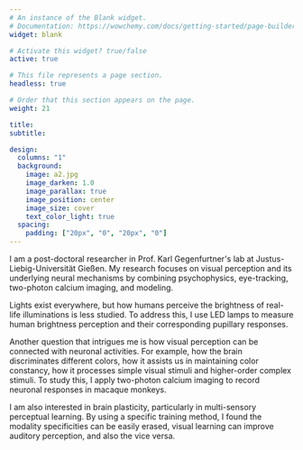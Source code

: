 ```yaml
---
# An instance of the Blank widget.
# Documentation: https://wowchemy.com/docs/getting-started/page-builder/
widget: blank

# Activate this widget? true/false
active: true

# This file represents a page section.
headless: true

# Order that this section appears on the page.
weight: 21

title: 
subtitle:

design:
  columns: "1"
  background:
    image: a2.jpg
    image_darken: 1.0
    image_parallax: true
    image_position: center
    image_size: cover
    text_color_light: true
  spacing:
    padding: ["20px", "0", "20px", "0"]
---
```


I am a post-doctoral researcher in Prof. Karl Gegenfurtner's lab at Justus-Liebig-Universität Gießen. My research focuses on visual perception and its underlying neural mechanisms by combining psychophysics, eye-tracking, two-photon calcium imaging, and modeling.

Lights exist everywhere, but how humans perceive the brightness of real-life illuminations is less studied. To address this, I use LED lamps to measure human brightness perception and their corresponding pupillary responses.

Another question that intrigues me is how visual perception can be connected with neuronal activities. For example, how the brain discriminates different colors, how it assists us in maintaining color constancy, how it processes simple visual stimuli and higher-order complex stimuli. To study this, I apply two-photon calcium imaging to record neuronal responses in macaque monkeys.

I am also interested in brain plasticity, particularly in multi-sensory perceptual learning. By using a specific training method, I found the modality specificities can be easily erased, visual learning can improve auditory perception, and also the vice versa.
